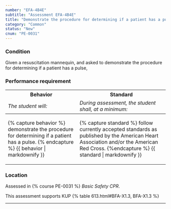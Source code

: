 ```yaml
---
number: "EFA-4B4E"
subtitle: "Assessment EFA-4B4E"
title: "Demonstrate the procedure for determining if a patient has a pulse"
category: "Common"
status: "New"
cnum: "PE-0031"
---
```

### Condition

Given a resuscitation mannequin, and asked to demonstrate the procedure for determining if a patient has a pulse,

### Performance requirement 

<table width='100%' class='Guidelines'>
 <thead>
 <tr>
     <th class='thirty'>Behavior</th>
     <th class='seventy'>Standard</th>
 </tr>
 <tr>
     <td><em>The student will:</em></td>
     <td><em>During assessment, the student shall, at a minimum:</em></td>
 </tr>
 </thead>
 <tbody>
 

<tr><td>

{% capture behavior %}
demonstrate the procedure for determining if a patient has a pulse.
{% endcapture %}
{{ behavior | markdownify }}

</td><td>

{% capture standard %}
follow currently accepted standards as published by the American Heart Association and/or the American Red Cross.
{%endcapture %}
{{ standard | markdownify }}

</td></tr>



 </tbody>
 </table>

### Location

Assessed in  {% course  PE-0031 %}  *Basic Safety CPR*.

This assessment supports KUP {% table 613.html#BFA-X1.3, BFA-X1.3 %}

***

